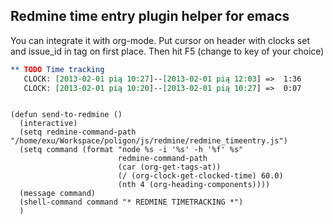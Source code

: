 Redmine time entry plugin helper for emacs
------------------------------------------

You can integrate it with org-mode. Put cursor on header with clocks set 
and issue_id in tag on first place. Then hit F5 (change to key of your choice)


```org
** TODO Time tracking                                                  :5353:4343:
   CLOCK: [2013-02-01 pią 10:27]--[2013-02-01 pią 12:03] =>  1:36
   CLOCK: [2013-02-01 pią 10:20]--[2013-02-01 pią 10:27] =>  0:07

```

```elisp

(defun send-to-redmine () 
  (interactive)
  (setq redmine-command-path "/home/exu/Workspace/poligon/js/redmine/redmine_timeentry.js")
  (setq command (format "node %s -i '%s' -h '%f' %s"
                        redmine-command-path
                        (car (org-get-tags-at))
                        (/ (org-clock-get-clocked-time) 60.0)
                        (nth 4 (org-heading-components))))
  (message command)
  (shell-command command "* REDMINE TIMETRACKING *")
  )
```




